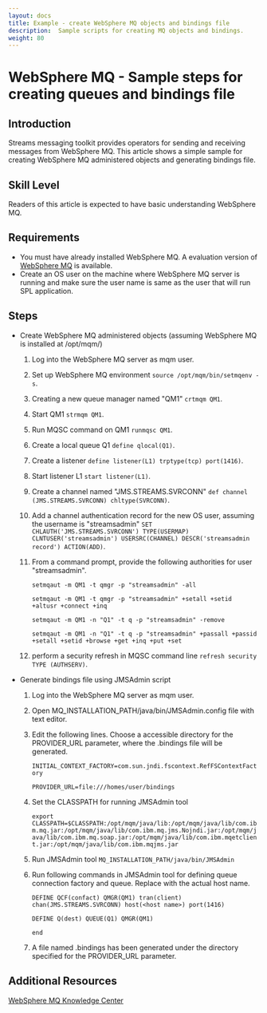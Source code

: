 ```yaml
---
layout: docs
title: Example - create WebSphere MQ objects and bindings file
description:  Sample scripts for creating MQ objects and bindings.
weight: 80
---
```


# WebSphere MQ - Sample steps for creating queues and bindings file

## Introduction
 Streams messaging toolkit provides operators for sending and receiving messages from WebSphere MQ. This article shows a simple sample for creating WebSphere MQ administered objects and generating bindings file.

## Skill Level
Readers of this article is expected to have basic understanding WebSphere MQ.

## Requirements
- You must have already installed WebSphere MQ. A evaluation version of [WebSphere MQ](https://www-01.ibm.com/marketing/iwm/iwm/web/pick.do?pkgid=&S_SRCID=ESD-WSMQ-EVAL&source=ESD-WSMQ-EVAL&S_TACT=109J84RW&S_PKG=CR9H9ML&lang=en_US&lang=en_US) is available.
- Create an OS user on the machine where WebSphere MQ server is running and make sure the user name is same as the user that will run SPL application.

## Steps

* Create WebSphere MQ administered objects (assuming WebSphere MQ is installed at /opt/mqm/)
  1. Log into the WebSphere MQ server as mqm user.
  2. Set up WebSphere MQ environment `source /opt/mqm/bin/setmqenv -s`.
  3. Creating a new queue manager named "QM1" `crtmqm QM1`.
  4. Start QM1 `strmqm QM1`.
  5. Run MQSC command on QM1 `runmqsc QM1`.
  6. Create a local queue Q1 `define qlocal(Q1)`.
  7. Create a listener `define listener(L1) trptype(tcp) port(1416)`.
  8. Start listener L1 `start listener(L1)`.
  9. Create a channel named "JMS.STREAMS.SVRCONN" `def channel (JMS.STREAMS.SVRCONN) chltype(SVRCONN)`.
  10. Add a channel authentication record for the new OS user, assuming the username is "streamsadmin" `SET CHLAUTH('JMS.STREAMS.SVRCONN') TYPE(USERMAP) CLNTUSER('streamsadmin') USERSRC(CHANNEL) DESCR('streamsadmin record') ACTION(ADD)`.
  11. From a command prompt, provide the following authorities for user "streamsadmin".

      `setmqaut -m QM1 -t qmgr -p "streamsadmin" -all`

	  `setmqaut -m QM1 -t qmgr -p "streamsadmin" +setall +setid +altusr +connect +inq`

	  `setmqaut -m QM1 -n "Q1" -t q -p "streamsadmin" -remove`

	  `setmqaut -m QM1 -n "Q1" -t q -p "streamsadmin" +passall +passid +setall +setid +browse +get +inq +put +set`

  12. perform a security refresh in MQSC command line `refresh security TYPE (AUTHSERV)`.


* Generate bindings file using JMSAdmin script
  1. Log into the WebSphere MQ server as mqm user.
  2. Open MQ_INSTALLATION_PATH/java/bin/JMSAdmin.config file with text editor.
  3. Edit the following lines. Choose a accessible directory for the PROVIDER_URL parameter, where the .bindings file will be generated.

     `INITIAL_CONTEXT_FACTORY=com.sun.jndi.fscontext.RefFSContextFactory`

     `PROVIDER_URL=file:///homes/user/bindings`

  4. Set the CLASSPATH for running JMSAdmin tool

     `export CLASSPATH=$CLASSPATH:/opt/mqm/java/lib:/opt/mqm/java/lib/com.ibm.mq.jar:/opt/mqm/java/lib/com.ibm.mq.jms.Nojndi.jar:/opt/mqm/java/lib/com.ibm.mq.soap.jar:/opt/mqm/java/lib/com.ibm.mqetclient.jar:/opt/mqm/java/lib/com.ibm.mqjms.jar`

  5. Run JMSAdmin tool `MQ_INSTALLATION_PATH/java/bin/JMSAdmin`
  6. Run following commands in JMSAdmin tool for defining queue connection factory and queue. Replace <host name> with the actual host name.

     `DEFINE QCF(confact) QMGR(QM1) tran(client) chan(JMS.STREAMS.SVRCONN) host(<host name>) port(1416)`

     `DEFINE Q(dest) QUEUE(Q1) QMGR(QM1)`

     `end`
  7. A file named .bindings has been generated under the directory specified for the PROVIDER_URL parameter.

## Additional Resources
[WebSphere MQ Knowledge Center](https://www-01.ibm.com/support/knowledgecenter/SSFKSJ_8.0.0/com.ibm.mq.helphome.v80.doc/WelcomePagev8r0.htm?lang=en)
